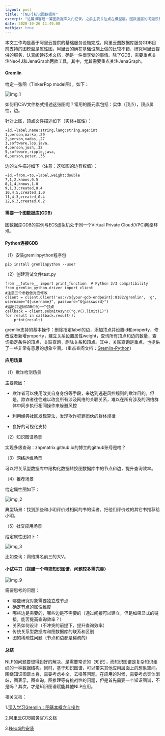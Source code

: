 ```yaml
---
layout: post
title: "[NLP]初识图数据库"
excerpt: "这篇博客是一篇图数据库入门记录。之前主要关注点在模型层，图数据层的问题没有深入了解，大佬可飘过。"
date: 2020-10-26 11:40:00
mathjax: true
---
```


本文工作均是基于阿里云提供的基础服务设施完成，阿里云图数据库服务GDB目前支持的图模型是属性图。阿里云的确在基础设施上做的比较不错，研究阿里云提供的服务，认真阅读技术文档，确是一件很享受的事情。除了GDB，需要重点关注Neo4J和JenaGraph两款工具，其中，尤其需要重点关注JenaGraph。

#### Gremlin

给定一张图（TinkerPop model图），如下：

![img_1](http://docs-aliyun.cn-hangzhou.oss.aliyun-inc.com/assets/pic/149466/cn_zh/1578727938984/tinkerpop-modern-graph.png)

如何用CSV文件格式描述这张图呢？常用的图元素包括：实体（顶点），顶点属性，边。

针对上图，顶点文件描述如下（实体+属性）：

```
~id,~label,name:string,lang:string,age:int
1,person,marko,,29
2,person,vadas,,27
3,software,lop,java,
4,person,josh,,32
5,software,ripple,java,
6,person,peter,,35
```

边的文件描述如下（注意：这张图的边有权值）：

```
~id,~from,~to,~label,weight:double
7,1,2,knows,0.5
8,1,4,knows,1.0
9,1,3,created,0.4
10,4,5,created,1.0
11,4,3,created,0.4
12,6,3,created,0.2
```

#### 需要一个图数据库(GDB)

图数据库GDB的实例与ECS虚拟机处于同一个Virtual Private Cloud(VPC)网络环境。

#### Python连接GDB

（1）安装gremlinpython程序包

	pip install gremlinpython ‑‑user
	
（2）创建测试文件test.py

```
from __future__ import print_function  # Python 2/3 compatibility
from gremlin_python.driver import client
#注意三个参数做对应修改
client = client.Client('ws://${your-gdb-endpoint}:8182/gremlin', 'g', username="${username}", password="${password}")
#遍历并返回GDB中的一个顶点
callback = client.submitAsync("g.V().limit(1)")
for result in callback.result():
    print(result)
```

gremlin支持的基本操作：删除指定label的边，添加顶点并设置id和property，修改或者新增property，建立关系设置属性weight，查询所有顶点和边的数量，查询指定条件的顶点，关联查询，删除关系和顶点。其中，关联查询是重点，也提供了一些非常有意思的想象空间。（重点查阅文档：[Gremlin-Python](http://tinkerpop.apache.org/docs/current/reference/?spm=a2c4g.11186623.2.15.258029c1vsdMEp#gremlin-python)）

#### 应用场景

（1）欺诈检测场景

主要原因：

+ 欺诈者可以使用改变自身身份等手段，来达到逃避风控规则的欺诈目的。但是，欺诈者往往难以改变所有涉及网络的关联关系，难以在所有涉及的网络群体中同步执行相同操作来躲避风控

+ 利用经典社区发现算法，发现欺诈犯罪团伙的群体规律

+ 良好的可视化支持

（2）知识图谱场景

实现多级查询：zhpmatrix.github.io的博主的github账号是啥？

（3）网络运维场景

可以将关系型数据库中结构化数据转换图数据库中的节点和边，提升查询效率。

（4）推荐场景

给定属性图如下：

![img_2](https://ftp.bmp.ovh/imgs/2020/10/4aedcc07f0eb06db.png)

典型场景：找到那些和小明评价过相同的书的读者，把他们评价过的其它书推荐给小明。

（5）社交应用场景

给定属性图如下：

![img_3](https://ftp.bmp.ovh/imgs/2020/10/e18e198c5fe9cdbc.png)

比如查询：网络排名前三的大V。

#### 小试牛刀（搭建一个电商知识图谱，问题较多需完善）

![img_9](https://ftp.bmp.ovh/imgs/2020/10/b4ae6cf69cd5d3af.png)

需要思考的问题：

+ 哪些研究对象需要独立成节点
+ 确定节点的属性维度
+ 哪些边是需要的，哪些边是不需要的（通过间接可以建立，但是如果显式的链接，能否提高查询效率？）
+ 关系如何设计（不冲突的前提下，提升查询效率）
+ 传统关系型数据库和图数据库的联系和区别
+ 图的稀疏性问题（节点和边都是稀疏的）

#### 总结

NLP的问题要想得到好的解决，是需要常识的（知识），而知识图谱是复杂知识组织的一种数据结构。同时，基于知识图谱，可以带来其他应用层面上的想象空间。围绕知识图谱本身，需要考虑补全，去噪等问题。在应用的时候，需要考虑实体消歧，图表示，图查询，图推理等有挑战性的问题，但是首先需要一个知识图谱，不是吗？其次，才是知识图谱赋能其他NLP应用。

相关文档：

1.[深入学习Gremlin：图基本概念与操作](https://blog.csdn.net/javeme/article/details/82501797)

2.[阿里云GDB服务官方文档](https://help.aliyun.com/document_detail/112468.html?spm=a2c4g.11186623.6.607.4faa177aEEzqnI)

3.[Neo4j的安装](https://blog.csdn.net/huacha__/article/details/81123410)